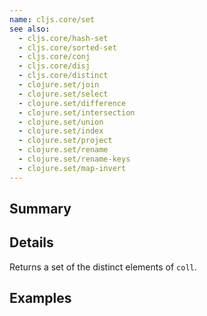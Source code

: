 ```yaml
---
name: cljs.core/set
see also:
  - cljs.core/hash-set
  - cljs.core/sorted-set
  - cljs.core/conj
  - cljs.core/disj
  - cljs.core/distinct
  - clojure.set/join
  - clojure.set/select
  - clojure.set/difference
  - clojure.set/intersection
  - clojure.set/union
  - clojure.set/index
  - clojure.set/project
  - clojure.set/rename
  - clojure.set/rename-keys
  - clojure.set/map-invert
---
```


## Summary

## Details

Returns a set of the distinct elements of `coll`.

## Examples

